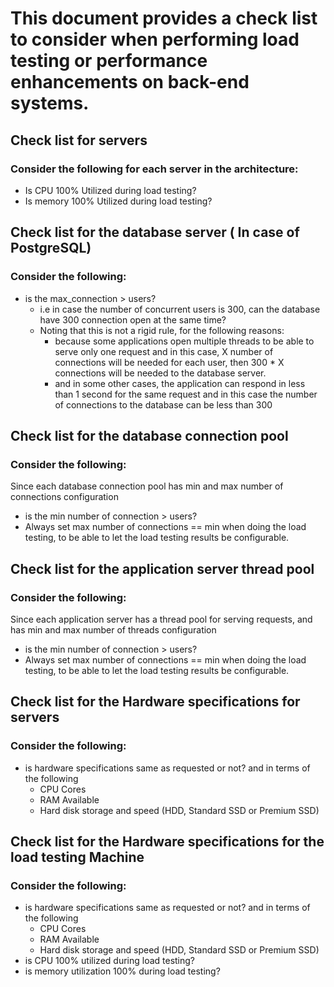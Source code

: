 # This document provides a check list to consider when performing load testing or performance enhancements on back-end systems.


## Check list for servers
### Consider the following for each server in the architecture:
- Is CPU 100% Utilized during load testing?
- Is memory 100% Utilized during load testing?

 


## Check list for the database server ( In case of PostgreSQL)
### Consider the following:
- is the max_connection > users?
  - i.e in case the number of concurrent users is 300, can the database have 300 connection open at the same time?
  - Noting that this is not a rigid rule, for the following reasons:
    - because some applications open multiple threads to be able to serve only one request and in this case, X number of connections will be needed for each user, then 300 * X connections will be needed to the database server.
    - and in some other cases, the application can respond in less than 1 second for the same request and in this case the number of connections to the database can be less than 300

## Check list for the database connection pool
### Consider the following:

Since each database connection pool has min and max number of connections configuration
- is the min number of connection > users?
- Always set max number of connections == min when doing the load testing, to be able to let the load testing results be configurable.

 


## Check list for the application server thread pool
### Consider the following:
Since each application server has a thread pool for serving requests, and has min and max number of threads configuration
- is the min number of connection > users?
- Always set max number of connections == min when doing the load testing, to be able to let the load testing results be configurable.

## Check list for the Hardware specifications for servers
### Consider the following:
- is hardware specifications same as requested or not? and in terms of the following
  - CPU Cores
  - RAM Available
  - Hard disk storage and speed (HDD, Standard SSD or Premium SSD)

## Check list for the Hardware specifications for the load testing Machine
### Consider the following:
- is hardware specifications same as requested or not? and in terms of the following
  - CPU Cores
  - RAM Available
  - Hard disk storage and speed (HDD, Standard SSD or Premium SSD)
- is CPU 100% utilized during load testing?
- is memory utilization 100% during load testing?
